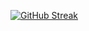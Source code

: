 [![GitHub Streak](http://github-readme-streak-stats.herokuapp.com?user=rvstfyth&theme=tokyonight&mode=weekly)](https://git.io/streak-stats)
